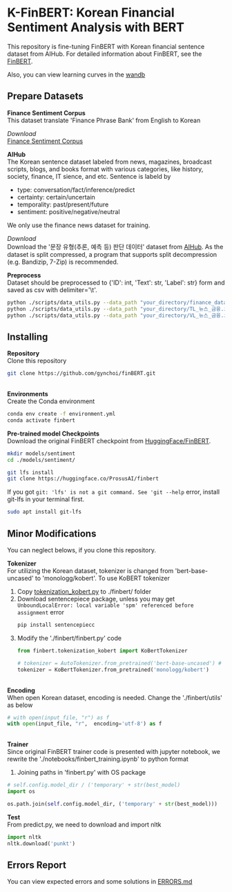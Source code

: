 # K-FinBERT: Korean Financial Sentiment Analysis with BERT
This repository is fine-tuning FinBERT with Korean financial sentence dataset from AIHub. For detailed information about FinBERT, see the [FinBERT](https://github.com/ProsusAI/finBERT).

Also, you can view learning curves in the [wandb](https://wandb.ai/gynchoi17/K-finBERT/overview?workspace=user-gynchoi17)

## Prepare Datasets
**Finance Sentiment Corpus**\
This dataset translate 'Finance Phrase Bank' from English to Korean

*Download*\
[Finance Sentiment Corpus](https://github.com/ukairia777/finance_sentiment_corpus)

**AIHub**\
The Korean sentence dataset labeled from news, magazines, broadcast scripts, blogs, and books format with various categories, like history, society, finance, IT sience, and etc. Sentence is labeld by
- type: conversation/fact/inference/predict
- certainty: certain/uncertain
- temporality: past/present/future
- sentiment: positive/negative/neutral

We only use the finance news dataset for training.

*Download*\
Download the '문장 유형(추론, 예측 등) 판단 데이터' dataset from [AIHub](https://www.aihub.or.kr/aihubdata/data/view.do?currMenu=115&topMenu=100&aihubDataSe=data&dataSetSn=71486). As the dataset is split compressed, a program that supports split decompression (e.g. Bandizip, 7-Zip) is recommended.

**Preprocess**\
Dataset should be preprocessed to {'ID': int, 'Text': str, 'Label': str} form and saved as csv with delimiter='\t'. 
```bash
python ./scripts/data_utils.py --data_path "your_directory/finance_data.csv"
python ./scripts/data_utils.py --data_path "your_directory/TL_뉴스_금융.zip" # not zip file but folder
python ./scripts/data_utils.py --data_path "your_directory/VL_뉴스_금융.zip"
```


## Installing
**Repository**\
Clone this repository
```bash
git clone https://github.com/gynchoi/finBERT.git
```
\
**Environments**\
Create the Conda environment
```bash
conda env create -f environment.yml
conda activate finbert
```

**Pre-trained model Checkpoints**\
Download the original FinBERT checkpoint from [HuggingFace/FinBERT](https://huggingface.co/ProsusAI/finbert). 
```bash
mkdir models/sentiment
cd ./models/sentiment/

git lfs install
git clone https://huggingface.co/ProsusAI/finbert
```
If you got `git: 'lfs' is not a git command. See 'git --help` error, install git-lfs in your terminal first.
```bash
sudo apt install git-lfs
```
## Minor Modifications
You can neglect belows, if you clone this repository.

**Tokenizer**\
For utilizing the Korean dataset, tokenizer is changed from 'bert-base-uncased' to 'monologg/kobert'. To use KoBERT tokenizer
1. Copy [tokenization_kobert.py](https://github.com/monologg/KoBERT-Transformers/blob/master/kobert_transformers/tokenization_kobert.py) to ./finbert/ folder
2. Download sentencepiece package, unless you may get `UnboundLocalError: local variable 'spm' referenced before assignment` error
    ```bash
    pip install sentencepiecc
    ```
3. Modify the './finbert/finbert.py' code
    ```python
    from finbert.tokenization_kobert import KoBertTokenizer

    # tokenizer = AutoTokenizer.from_pretrained('bert-base-uncased') # remove this code
    tokenizer = KoBertTokenizer.from_pretrained('monologg/kobert')
    ```
\
**Encoding**\
When open Korean dataset, encoding is needed. Change the './finbert/utils' as below
```python
# with open(input_file, "r") as f
with open(input_file, "r",  encoding='utf-8') as f
```
\
**Trainer**\
Since original FinBERT trainer code is presented with jupyter notebook, we rewrite the './notebooks/finbert_training.ipynb' to python format
1. Joining paths in 'finbert.py' with OS package
```python
# self.config.model_dir / ('temporary' + str(best_model)
import os

os.path.join(self.config.model_dir, ('temporary' + str(best_model)))
```

**Test**\
From predict.py, we need to download and import nltk 
```python
import nltk
nltk.download('punkt')
```

## Errors Report
You can view expected errors and some solutions in [ERRORS.md](https://github.com/gynchoi/K-finBERT/blob/master/ERRORS.md)
